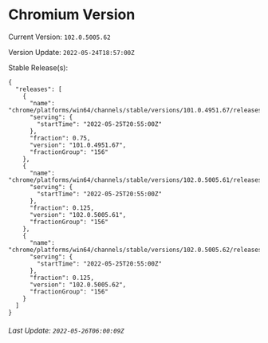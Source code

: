 # Chromium Version

Current Version: `102.0.5005.62`

Version Update: `2022-05-24T18:57:00Z`

Stable Release(s):
```
{
  "releases": [
    {
      "name": "chrome/platforms/win64/channels/stable/versions/101.0.4951.67/releases/1653512100",
      "serving": {
        "startTime": "2022-05-25T20:55:00Z"
      },
      "fraction": 0.75,
      "version": "101.0.4951.67",
      "fractionGroup": "156"
    },
    {
      "name": "chrome/platforms/win64/channels/stable/versions/102.0.5005.61/releases/1653512100",
      "serving": {
        "startTime": "2022-05-25T20:55:00Z"
      },
      "fraction": 0.125,
      "version": "102.0.5005.61",
      "fractionGroup": "156"
    },
    {
      "name": "chrome/platforms/win64/channels/stable/versions/102.0.5005.62/releases/1653512100",
      "serving": {
        "startTime": "2022-05-25T20:55:00Z"
      },
      "fraction": 0.125,
      "version": "102.0.5005.62",
      "fractionGroup": "156"
    }
  ]
}
```

###### Last Update: `2022-05-26T06:00:09Z`

